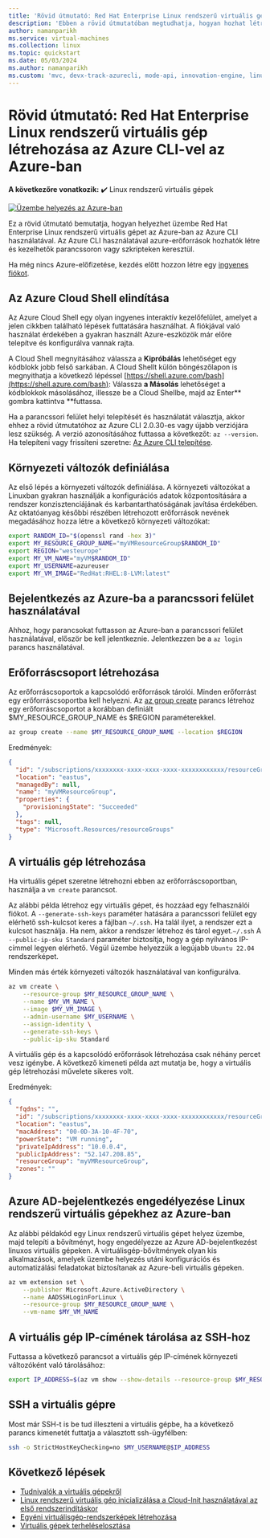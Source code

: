 ```yaml
---
title: 'Rövid útmutató: Red Hat Enterprise Linux rendszerű virtuális gép létrehozása az Azure CLI használatával'
description: 'Ebben a rövid útmutatóban megtudhatja, hogyan hozhat létre Red Hat Enterprise Linux rendszerű virtuális gépet az Azure CLI használatával'
author: namanparikh
ms.service: virtual-machines
ms.collection: linux
ms.topic: quickstart
ms.date: 05/03/2024
ms.author: namanparikh
ms.custom: 'mvc, devx-track-azurecli, mode-api, innovation-engine, linux-related-content'
---
```


# Rövid útmutató: Red Hat Enterprise Linux rendszerű virtuális gép létrehozása az Azure CLI-vel az Azure-ban

**A következőre vonatkozik:** :heavy_check_mark: Linux rendszerű virtuális gépek

[![Üzembe helyezés az Azure-ban](https://aka.ms/deploytoazurebutton)](https://go.microsoft.com/fwlink/?linkid=2286317)

Ez a rövid útmutató bemutatja, hogyan helyezhet üzembe Red Hat Enterprise Linux rendszerű virtuális gépet az Azure-ban az Azure CLI használatával. Az Azure CLI használatával azure-erőforrások hozhatók létre és kezelhetők parancssoron vagy szkripteken keresztül.

Ha még nincs Azure-előfizetése, kezdés előtt hozzon létre egy [ingyenes fiókot](https://azure.microsoft.com/free/?WT.mc_id=A261C142F).

## Az Azure Cloud Shell elindítása

Az Azure Cloud Shell egy olyan ingyenes interaktív kezelőfelület, amelyet a jelen cikkben található lépések futtatására használhat. A fiókjával való használat érdekében a gyakran használt Azure-eszközök már előre telepítve és konfigurálva vannak rajta. 

A Cloud Shell megnyitásához válassza a **Kipróbálás** lehetőséget egy kódblokk jobb felső sarkában. A Cloud Shellt külön böngészőlapon is megnyithatja a következő lépéssel [https://shell.azure.com/bash](https://shell.azure.com/bash): Válassza **a Másolás** lehetőséget a kódblokkok másolásához, illessze be a Cloud Shellbe, majd az Enter** gombra kattintva **futtassa.

Ha a parancssori felület helyi telepítését és használatát választja, akkor ehhez a rövid útmutatóhoz az Azure CLI 2.0.30-es vagy újabb verziójára lesz szükség. A verzió azonosításához futtassa a következőt: `az --version`. Ha telepíteni vagy frissíteni szeretne: [Az Azure CLI telepítése]( /cli/azure/install-azure-cli).

## Környezeti változók definiálása

Az első lépés a környezeti változók definiálása. A környezeti változókat a Linuxban gyakran használják a konfigurációs adatok központosítására a rendszer konzisztenciájának és karbantarthatóságának javítása érdekében. Az oktatóanyag későbbi részében létrehozott erőforrások nevének megadásához hozza létre a következő környezeti változókat:

```bash
export RANDOM_ID="$(openssl rand -hex 3)"
export MY_RESOURCE_GROUP_NAME="myVMResourceGroup$RANDOM_ID"
export REGION="westeurope"
export MY_VM_NAME="myVM$RANDOM_ID"
export MY_USERNAME=azureuser
export MY_VM_IMAGE="RedHat:RHEL:8-LVM:latest"
```

## Bejelentkezés az Azure-ba a parancssori felület használatával

Ahhoz, hogy parancsokat futtasson az Azure-ban a parancssori felület használatával, először be kell jelentkeznie. Jelentkezzen be a `az login` parancs használatával.

## Erőforráscsoport létrehozása

Az erőforráscsoportok a kapcsolódó erőforrások tárolói. Minden erőforrást egy erőforráscsoportba kell helyezni. Az [az group create](/cli/azure/group) parancs létrehoz egy erőforráscsoportot a korábban definiált $MY_RESOURCE_GROUP_NAME és $REGION paraméterekkel.

```bash
az group create --name $MY_RESOURCE_GROUP_NAME --location $REGION
```

Eredmények:

<!-- expected_similarity=0.3 -->
```json
{
  "id": "/subscriptions/xxxxxxxx-xxxx-xxxx-xxxx-xxxxxxxxxxxx/resourceGroups/myVMResourceGroup",
  "location": "eastus",
  "managedBy": null,
  "name": "myVMResourceGroup",
  "properties": {
    "provisioningState": "Succeeded"
  },
  "tags": null,
  "type": "Microsoft.Resources/resourceGroups"
}
```

## A virtuális gép létrehozása

Ha virtuális gépet szeretne létrehozni ebben az erőforráscsoportban, használja a `vm create` parancsot. 

Az alábbi példa létrehoz egy virtuális gépet, és hozzáad egy felhasználói fiókot. A `--generate-ssh-keys` paraméter hatására a parancssori felület egy elérhető ssh-kulcsot keres a fájlban `~/.ssh`. Ha talál ilyet, a rendszer ezt a kulcsot használja. Ha nem, akkor a rendszer létrehoz és tárol egyet.`~/.ssh` A `--public-ip-sku Standard` paraméter biztosítja, hogy a gép nyilvános IP-címmel legyen elérhető. Végül üzembe helyezzük a legújabb `Ubuntu 22.04` rendszerképet.

Minden más érték környezeti változók használatával van konfigurálva.

```bash
az vm create \
    --resource-group $MY_RESOURCE_GROUP_NAME \
    --name $MY_VM_NAME \
    --image $MY_VM_IMAGE \
    --admin-username $MY_USERNAME \
    --assign-identity \
    --generate-ssh-keys \
    --public-ip-sku Standard
```

A virtuális gép és a kapcsolódó erőforrások létrehozása csak néhány percet vesz igénybe. A következő kimeneti példa azt mutatja be, hogy a virtuális gép létrehozási művelete sikeres volt.

Eredmények:
<!-- expected_similarity=0.3 -->
```json
{
  "fqdns": "",
  "id": "/subscriptions/xxxxxxxx-xxxx-xxxx-xxxx-xxxxxxxxxxxx/resourceGroups/myVMResourceGroup/providers/Microsoft.Compute/virtualMachines/myVM",
  "location": "eastus",
  "macAddress": "00-0D-3A-10-4F-70",
  "powerState": "VM running",
  "privateIpAddress": "10.0.0.4",
  "publicIpAddress": "52.147.208.85",
  "resourceGroup": "myVMResourceGroup",
  "zones": ""
}
```

## Azure AD-bejelentkezés engedélyezése Linux rendszerű virtuális gépekhez az Azure-ban

Az alábbi példakód egy Linux rendszerű virtuális gépet helyez üzembe, majd telepíti a bővítményt, hogy engedélyezze az Azure AD-bejelentkezést linuxos virtuális gépeken. A virtuálisgép-bővítmények olyan kis alkalmazások, amelyek üzembe helyezés utáni konfigurációs és automatizálási feladatokat biztosítanak az Azure-beli virtuális gépeken.

```bash
az vm extension set \
    --publisher Microsoft.Azure.ActiveDirectory \
    --name AADSSHLoginForLinux \
    --resource-group $MY_RESOURCE_GROUP_NAME \
    --vm-name $MY_VM_NAME
```

## A virtuális gép IP-címének tárolása az SSH-hoz

Futtassa a következő parancsot a virtuális gép IP-címének környezeti változóként való tárolásához:

```bash
export IP_ADDRESS=$(az vm show --show-details --resource-group $MY_RESOURCE_GROUP_NAME --name $MY_VM_NAME --query publicIps --output tsv)
```

## SSH a virtuális gépre

<!--## Export the SSH configuration for use with SSH clients that support OpenSSH & SSH into the VM.
Log in to Azure Linux VMs with Azure AD supports exporting the OpenSSH certificate and configuration. That means you can use any SSH clients that support OpenSSH-based certificates to sign in through Azure AD. The following example exports the configuration for all IP addresses assigned to the VM:-->

<!--
```bash
yes | az ssh config --file ~/.ssh/config --name $MY_VM_NAME --resource-group $MY_RESOURCE_GROUP_NAME
```
-->

Most már SSH-t is be tud illeszteni a virtuális gépbe, ha a következő parancs kimenetét futtatja a választott ssh-ügyfélben:

```bash
ssh -o StrictHostKeyChecking=no $MY_USERNAME@$IP_ADDRESS
```

## Következő lépések

* [Tudnivalók a virtuális gépekről](../index.yml)
* [Linux rendszerű virtuális gép inicializálása a Cloud-Init használatával az első rendszerindításkor](tutorial-automate-vm-deployment.md)
* [Egyéni virtuálisgép-rendszerképek létrehozása](tutorial-custom-images.md)
* [Virtuális gépek terheléselosztása](../../load-balancer/quickstart-load-balancer-standard-public-cli.md)
